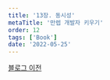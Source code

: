 ```yaml
---
title: '13장. 동시성'
metaTitle: '만렙 개발자 키우기'
order: 12
tags: ['Book']
date: '2022-05-25'
---
```


[블로그 이전](https://nowwatersblog.tistory.com/19)
